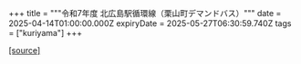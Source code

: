 +++
title = """令和7年度 北広島駅循環線（栗山町デマンドバス）"""
date = 2025-04-14T01:00:00.000Z
expiryDate = 2025-05-27T06:30:59.740Z
tags = ["kuriyama"]
+++


[[source]](https://www.town.kuriyama.hokkaido.jp/soshiki/47/31448.html)
